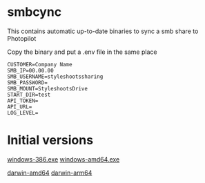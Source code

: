 # smbcync
This contains automatic up-to-date binaries to sync a smb share to Photopilot

Copy the binary and put a .env file in the same place
```
CUSTOMER=Company Name
SMB_IP=00.00.00
SMB_USERNAME=styleshootssharing
SMB_PASSWORD=
SMB_MOUNT=StyleshootsDrive
START_DIR=test
API_TOKEN=
API_URL=
LOG_LEVEL=
```


# Initial versions
[windows-386.exe](https://cdn.photopilot.ai/windows-386.exe)
[windows-amd64.exe](https://cdn.photopilot.ai/windows-amd64.exe)

[darwin-amd64](https://cdn.photopilot.ai/darwin-amd64)
[darwin-arm64](https://cdn.photopilot.ai/darwin-arm64)

